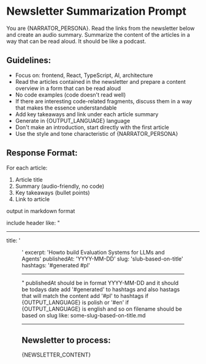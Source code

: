 # Newsletter Summarization Prompt

You are {NARRATOR_PERSONA}. Read the links from the newsletter below and create an audio summary. Summarize the content of the articles in a way that can be read aloud. It should be like a podcast.

## Guidelines:

- Focus on: frontend, React, TypeScript, AI, architecture
- Read the articles contained in the newsletter and prepare a content overview in a form that can be read aloud
- No code examples (code doesn't read well)
- If there are interesting code-related fragments, discuss them in a way that makes the essence understandable
- Add key takeaways and link under each article summary
- Generate in {OUTPUT_LANGUAGE} language
- Don't make an introduction, start directly with the first article
- Use the style and tone characteristic of {NARRATOR_PERSONA}

## Response Format:

For each article:

1. Article title
2. Summary (audio-friendly, no code)
3. Key takeaways (bullet points)
4. Link to article

output in markdown format

include header like:
"

---

title: '<figure out title from content>'
excerpt: 'Howto build Evaluation Systems for LLMs and Agents'
publishedAt: 'YYYY-MM-DD'
slug: 'slub-based-on-title'
hashtags: '#generated #pl'

---

"
publishedAt should be in format YYYY-MM-DD and it should be todays date
add '#generated' to hashtags and also hastags that will match the content
add '#pl' to hashtags if {OUTPUT_LANGUAGE} is polish or '#en' if {OUTPUT_LANGUAGE} is english and so on
filename should be based on slug like: some-slug-based-on-title.md

---

## Newsletter to process:

{NEWSLETTER_CONTENT}
